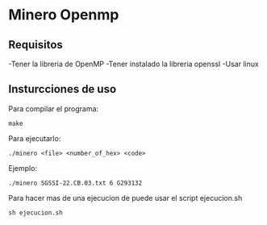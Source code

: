 # Minero Openmp

## Requisitos

-Tener la libreria de OpenMP
-Tener instalado la libreria openssl
-Usar linux

## Insturcciones de uso
Para compilar el programa:
```
make
```

Para ejecutarlo:
```
./minero <file> <number_of_hex> <code>
```
Ejemplo:
```
./minero SGSSI-22.CB.03.txt 6 G293132
```
Para hacer mas de una ejecucion de puede usar el script ejecucion.sh
```
sh ejecucion.sh
```
